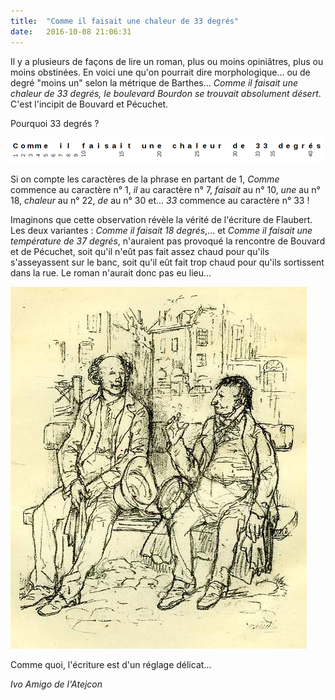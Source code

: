 ```yaml
---
title:  "Comme il faisait une chaleur de 33 degrés"
date:   2016-10-08 21:06:31
---
```


Il y a plusieurs de façons de lire un roman, plus ou moins opiniâtres, plus ou moins obstinées. En voici une qu'on pourrait dire morphologique… ou de degré "moins un" selon la métrique de Barthes... 
*Comme il faisait une chaleur de 33 degrés, le boulevard Bourdon se trouvait absolument désert*. C'est l'incipit de Bouvard et Pécuchet.

Pourquoi 33 degrés ?  

![](/images/2016-10-08-chaleur-33-degres-1.png)

Si on compte les caractères de la phrase en partant de 1, *Comme* commence au caractère n° 1, *il* au caractère n° 7, *faisait* au n° 10, *une* au n° 18, *chaleur* au n° 22, *de* au n° 30 et… *33* commence au caractère n° 33 !

Imaginons que cette observation révèle la vérité de l'écriture de Flaubert.
Les deux variantes : *Comme il faisait 18 degrés*,…  et *Comme il faisait une température de 37 degrés*,  n'auraient pas provoqué la rencontre de Bouvard et de Pécuchet, soit qu'il n'eût pas fait assez chaud pour qu'ils s'asseyassent sur le banc, soit qu'il eût fait trop chaud pour qu'ils sortissent dans la rue. Le roman n'aurait donc pas eu lieu…

![](/images/2016-10-08-chaleur-33-degres-2.jpg)

Comme quoi, l'écriture est d'un réglage délicat…

*Ivo Amigo de l'Atejcon*
